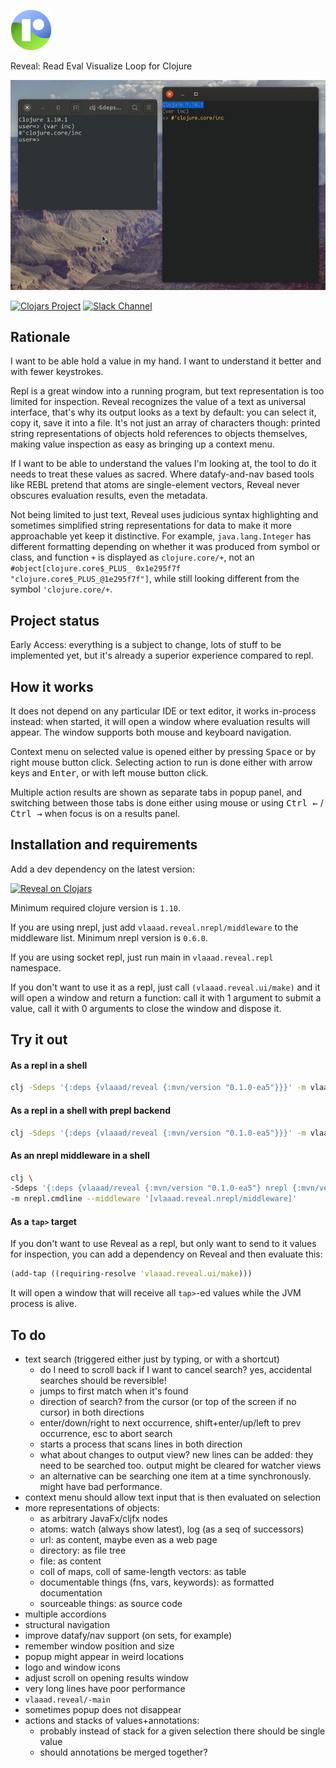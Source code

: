 ![logo](src/logo-64.png)

Reveal: Read Eval Visualize Loop for Clojure

![demo](doc/demo.gif)

[![Clojars Project](https://img.shields.io/clojars/v/vlaaad/reveal.svg?logo=clojure&logoColor=white)](https://clojars.org/vlaaad/reveal)
[![Slack Channel](https://img.shields.io/badge/slack-reveal@clojurians-blue.svg?logo=slack)](https://clojurians.slack.com/messages/reveal/)

## Rationale

I want to be able hold a value in my hand. I want to understand it better and with fewer 
keystrokes.

Repl is a great window into a running program, but text representation is too limited for 
inspection. Reveal recognizes the value of a text as universal interface, that's why its 
output looks as a text by default: you can select it, copy it, save it into a file. It's 
not just an array of characters though: printed string representations of objects hold 
references to objects themselves, making value inspection as easy as bringing up a context 
menu.

If I want to be able to understand the values I'm looking at, the tool to do it needs to
treat these values as sacred. Where datafy-and-nav based tools like REBL pretend that 
atoms are single-element vectors, Reveal never obscures evaluation results, even the 
metadata.

Not being limited to just text, Reveal uses judicious syntax highlighting and sometimes 
simplified string representations for data to make it more approachable yet keep it 
distinctive. For example, `java.lang.Integer` has different formatting depending on 
whether it was produced from symbol or class, and function `+` is displayed as 
`clojure.core/+`, not an `#object[clojure.core$_PLUS_ 0x1e295f7f "clojure.core$_PLUS_@1e295f7f"]`, 
while still looking different from the symbol `'clojure.core/+`.


## Project status

Early Access: everything is a subject to change, lots of stuff to be implemented yet, but 
it's already a superior experience compared to repl.

## How it works

It does not depend on any particular IDE or text editor, it works in-process instead: when 
started, it will open a window where evaluation results will appear. The window supports 
both mouse and keyboard navigation. 

Context menu on selected value is opened either by pressing <kbd>Space</kbd> or by right 
mouse button click. Selecting action to run is done either with arrow keys and 
<kbd>Enter</kbd>, or with left mouse button click.

Multiple action results are shown as separate tabs in popup panel, and switching between 
those tabs is done either using mouse or using <kbd>Ctrl ←</kbd> / <kbd>Ctrl →</kbd> when 
focus is on a results panel.

## Installation and requirements

Add a dev dependency on the latest version:

[![Reveal on Clojars](https://clojars.org/vlaaad/reveal/latest-version.svg)](https://clojars.org/vlaaad/reveal)

Minimum required clojure version is `1.10`.

If you are using nrepl, just add `vlaaad.reveal.nrepl/middleware` to the middleware list. 
Minimum nrepl version is `0.6.0`.

If you are using socket repl, just run main in `vlaaad.reveal.repl` namespace.

If you don't want to use it as a repl, just call `(vlaaad.reveal.ui/make)` and it will 
open a window and return a function: call it with 1 argument to submit a value, call it 
with 0 arguments to close the window and dispose it.

## Try it out

#### As a repl in a shell

```sh
clj -Sdeps '{:deps {vlaaad/reveal {:mvn/version "0.1.0-ea5"}}}' -m vlaaad.reveal.repl
```

#### As a repl in a shell with prepl backend

```sh
clj -Sdeps '{:deps {vlaaad/reveal {:mvn/version "0.1.0-ea5"}}}' -m vlaaad.reveal.prepl
```

#### As an nrepl middleware in a shell

```sh
clj \
-Sdeps '{:deps {vlaaad/reveal {:mvn/version "0.1.0-ea5"} nrepl {:mvn/version "0.6.0"}}}' \
-m nrepl.cmdline --middleware '[vlaaad.reveal.nrepl/middleware]'
```

#### As a `tap>` target

If you don't want to use Reveal as a repl, but only want to send to it values for 
inspection, you can add a dependency on Reveal and then evaluate this:
```clj
(add-tap ((requiring-resolve 'vlaaad.reveal.ui/make)))
```

It will open a window that will receive all `tap>`-ed values while the JVM process is 
alive.

## To do
 
- text search (triggered either just by typing, or with a shortcut)
  - do I need to scroll back if I want to cancel search? yes, accidental searches should 
    be reversible!
  - jumps to first match when it's found
  - direction of search? from the cursor (or top of the screen if no cursor) in both 
    directions
  - enter/down/right to next occurrence, shift+enter/up/left to prev occurrence, esc to 
    abort search
  - starts a process that scans lines in both direction
  - what about changes to output view? new lines can be added: they need to be searched 
    too. output might be cleared for watcher views
  - an alternative can be searching one item at a time synchronously. might have bad 
    performance.
- context menu should allow text input that is then evaluated on selection
- more representations of objects:
  - as arbitrary JavaFx/cljfx nodes
  - atoms: watch (always show latest), log (as a seq of successors)
  - url: as content, maybe even as a web page
  - directory: as file tree
  - file: as content
  - coll of maps, coll of same-length vectors: as table
  - documentable things (fns, vars, keywords): as formatted documentation
  - sourceable things: as source code
- multiple accordions
- structural navigation
- improve datafy/nav support (on sets, for example)
- remember window position and size
- popup might appear in weird locations
- logo and window icons
- adjust scroll on opening results window
- very long lines have poor performance
- `vlaaad.reveal/-main`
- sometimes popup does not disappear
- actions and stacks of values+annotations:
  - probably instead of stack for a given selection there should be single value
  - should annotations be merged together?
